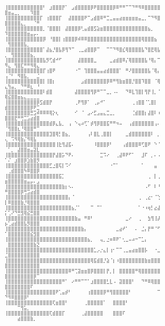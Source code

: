 ⢸⣿⣿⣿⣿⣿⣿⣿⣿⣿⣿⣿⠃⠀⣰⣿⣿⣿⡟⠁⠀⣠⣾⣿⣿⣿⣿⡿⠟⣿⣿⣿⣿⣿⡿⠿⠛⠛⠉⠉⠙⠛⠻⠿⣿⣿⣿⣿⣿⣿⣶⣤⣀⡀⠀⠀⠀⠹⣿⣿
⢸⣿⣿⣿⣿⣿⣿⣿⣿⣿⣿⡏⠀⢰⣿⣿⣿⡏⠀⠀⣼⣿⣿⣿⣿⠟⠉⣠⣾⣿⠿⠛⣉⣀⣤⣤⣴⣶⣶⣶⣶⣶⣤⣀⡀⠉⠙⠻⣿⣿⣿⣿⣿⣿⣄⡀⠀⠀⠈⠛
⢸⣿⣿⣿⣿⣿⣿⣿⣿⣿⣿⣿⡀⠈⣿⣿⣿⡇⠀⣼⣿⣿⣿⡿⢃⣤⣾⣿⣫⣵⣶⣿⣿⣿⣿⣿⣿⣿⣿⣿⣿⣿⣿⣿⣿⣦⡀⠀⠀⠹⣿⣿⣿⣿⣿⣿⣶⣤⡤⠄
⢸⣿⣿⣿⣿⣿⣿⣿⣿⣿⣿⣿⡿⠀⠘⣿⣿⡇⢰⣿⣿⣿⡿⠾⠿⠿⣿⣿⣿⣿⣿⣿⣿⣿⣿⣿⣿⣿⣿⣿⣿⣿⣿⢿⣿⣿⣿⣦⠀⠀⢻⣿⣿⣿⣿⣧⡀⠀⠀⠀
⢸⣿⣿⣿⣿⣿⣿⣿⣿⣿⣿⣿⠁⣼⣦⡘⣿⣧⡿⢻⠙⠉⠀⢀⣀⣴⣿⣿⡿⠉⠀⠀⠉⠉⠙⠻⣿⣎⢿⣿⣿⣿⣿⣧⠙⣿⣟⢿⣧⡀⠀⢻⣿⣿⣿⣿⣿⣦⡀⠀
⢸⣿⣿⣿⣿⣿⣿⣿⣿⣿⣿⣿⣧⡻⢋⣾⠚⠋⠀⠀⠀⠀⠀⣼⣿⣿⣿⣿⣀⠀⠀⠀⠀⣀⣴⣾⣿⠿⡌⢿⣿⣿⣿⣿⣧⠘⢿⡄⠉⠻⣄⠀⢻⣿⣏⠛⠛⠻⢿⣄
⢸⣿⣿⣿⣿⣿⣿⣿⣿⣿⣿⣿⡏⢰⣿⠟⠀⠀⠀⠀⠀⠀⠐⠉⠀⢹⣿⣿⣿⣤⣤⣴⣾⣿⣿⣿⠁⠀⠛⠜⣿⣿⣿⣿⣿⣧⠈⢿⡄⢠⠈⠃⠀⠻⣿⣧⡀⠀⠀⣈
⢸⣿⣿⣿⣿⣿⣿⣿⣿⣿⣿⣿⡇⢸⣿⡆⠀⠀⠀⠀⠀⠀⠀⠀⣠⣾⣿⣿⣿⣿⣿⣿⡿⠿⠛⢻⣷⣶⣿⣿⡘⣿⣿⠹⣿⣿⠀⠈⢿⣄⢳⣤⡀⠀⠙⠛⠿⣆⠀⠘
⢸⣿⣿⣿⣿⣿⣿⣿⣿⣿⣿⣿⠇⣾⣿⠀⠀⠀⠀⠀⠀⠀⣼⣿⣿⣿⣿⢻⡿⠛⠉⠉⣀⡀⠠⠄⠀⠀⠙⠿⣇⢹⣿⡇⢻⡟⢸⡀⠈⢿⣮⣿⣿⣶⣦⣄⣀⣀⣀⣀
⢸⣿⣿⣿⣿⣿⣿⣿⣿⣿⡿⣫⣾⣿⡟⠀⠀⠀⠀⠀⠀⠀⢀⠟⢻⡿⠁⠀⢀⡤⠚⠁⠀⠀⠀⠀⠀⠀⠀⠀⢀⢰⣿⣿⠈⢁⣿⡇⠀⣾⣿⣿⣿⣿⣿⣿⣿⡿⠟⣉
⢸⣿⣿⣿⣿⣿⣿⣿⣛⣩⠾⠿⠿⠿⢿⡕⢆⠀⠀⠀⠀⠀⠊⠀⠈⠀⣠⠔⣋⣠⣤⣄⣉⣀⡀⠀⠀⠀⠀⠀⢈⣾⣿⣿⡆⣼⣿⠇⠰⣿⣿⣿⣟⠛⢛⣉⣡⣴⣾⣿
⢸⣿⣿⣿⣿⣿⣿⣿⣿⣿⣿⣿⣿⣿⣾⡿⣄⣧⡀⠀⢠⠀⠑⢤⠴⢋⠁⡾⢻⡿⣿⣿⣯⠛⠛⠲⠤⠀⠀⢠⣾⣿⣿⣿⣿⣿⣿⢠⠄⠈⢻⣿⣿⣆⠘⢿⣿⣿⠛⠉
⢸⣿⣿⣿⣿⣿⣿⣿⣿⣿⣿⣿⣿⣿⣹⣿⢿⡃⣿⣦⡀⠀⠀⠀⠀⠀⢠⠇⣿⣇⢀⣿⣿⡇⠀⠀⠀⠀⣀⣾⣿⣿⣿⣿⣿⣿⠇⠀⡀⢄⠀⠩⠻⢿⣷⡌⠻⢿⣧⠀
⢸⣿⣿⣿⣿⣿⣿⣿⣿⣿⣿⣿⣿⣿⣿⣿⢸⣗⢻⣼⣯⠄⠀⠀⠀⠀⠀⠀⠸⣿⣿⣿⡿⠃⠀⠀⠀⢠⣾⣿⣿⣿⠿⢋⣿⠟⠀⠑⠈⠀⠁⡀⠀⣼⣿⣿⣶⣤⣽⣇
⢸⣿⣿⣿⣿⣿⣿⣿⣿⣿⣿⣿⣿⣿⣿⡟⣼⣿⡥⠙⠟⠄⠀⠀⠀⠀⠀⠀⠀⠀⣉⠩⠔⠀⠀⢀⣼⠿⠟⠋⠁⠀⠀⣸⠏⠀⡀⠄⠠⠁⠌⠀⣰⣿⣿⡿⣱⣷⣿⡻
⢸⣿⣿⣿⣿⣿⣿⣿⣿⣿⣿⣿⣿⣿⣋⣐⣿⢯⡇⠩⠊⠀⠀⠀⠀⠀⠀⠀⠀⠀⠀⠀⠀⠐⠉⠁⠀⠀⠀⠀⠀⠀⠀⠁⠀⠀⠀⣤⠀⠀⢀⣾⣿⣿⣿⠳⠿⣿⣿⡿
⢸⣿⣿⣿⣿⣿⣿⣿⣿⣿⣿⣿⣿⣿⣿⣿⣿⣯⡁⠀⠀⠀⠀⠀⠀⠀⠀⠀⠀⠀⠀⠀⠀⠀⠀⠀⠀⠀⠀⠀⠀⠀⠀⠀⠀⢀⠀⡇⢀⣶⣿⣿⣿⣿⣿⣶⣤⡤⠄⣠
⢸⣿⣿⣿⣿⣿⣿⣿⣿⣿⣿⣿⣿⣿⣿⣿⣿⣿⣷⡆⠢⠄⠀⠀⠀⠀⠀⠀⠀⠀⠀⠀⠀⠀⠀⠀⠀⠀⠀⠀⠀⠀⠀⠀⠠⠋⠀⠇⠘⠛⣿⣿⣿⣿⡿⢛⣩⣴⣾⣿
⢸⣿⣿⣿⣿⣿⣿⣿⣿⣿⣿⣿⣿⣿⣿⣿⣿⣿⣿⣿⡄⠈⠀⠀⠀⠀⠀⠀⠀⠀⠀⠀⠀⠀⠀⠀⠀⠀⠀⠀⠀⠀⢀⠀⢀⣔⠂⠈⢑⡇⠿⣿⣿⣿⣷⡘⢿⣿⣿⣿
⢸⣿⣿⣿⣿⣿⣿⣿⣿⣿⣿⣿⣿⣿⣿⣿⣿⣿⣿⣿⣿⣦⡈⠁⠀⠀⠀⠉⠀⠉⠁⠀⠀⠀⠀⠀⠀⠀⠀⠀⠀⠀⠁⠐⠰⢶⡃⣔⣼⡅⢁⠜⠙⣛⣻⢿⣮⣛⣿⣿
⢸⣿⣿⣿⣿⣿⣿⣿⣿⣿⣿⣿⣿⣿⣿⣿⣿⣿⣿⣿⣿⣿⣷⣤⠀⠛⠿⠃⠀⠀⠀⠀⠀⠀⠀⠀⠀⠀⣀⠔⠀⠀⢀⠀⠀⣳⢻⢸⡼⡦⢁⣴⣾⣿⣿⣧⡻⣿⣿⣿
⢸⣿⣿⣿⣿⣿⣿⣿⣿⣿⣿⣿⣿⣿⣿⣿⣿⣿⣿⣿⣿⣿⣿⣿⣷⡄⠀⠀⠀⠀⠀⠀⠀⠀⠀⣀⣴⠞⠁⠀⠀⠄⠀⣈⡄⡟⠛⠈⠋⠁⣿⣿⣿⣿⣿⣿⣿⣮⣻⣿
⢸⣿⣿⣿⣿⣿⣿⣿⣿⣿⣿⣿⣿⣿⣿⣿⣿⣿⣿⣿⣿⣿⣿⣿⣿⣿⣦⡀⠀⠀⢤⡀⣐⠶⠿⠟⠁⢂⣀⠤⠴⠒⠉⣁⡄⠀⠀⠀⠀⠀⣿⣿⣿⣿⣿⣿⣿⣿⣷⣝
⢸⣿⣿⣿⣿⣿⣿⣿⣿⣿⣿⣿⣿⣿⣿⣿⣿⣿⣿⣿⣿⣿⣿⣿⣿⣿⣿⣿⣁⡠⡐⣄⡇⢰⠂⠉⠉⢀⣀⣤⣴⣶⣿⣿⡧⠀⠀⠐⣀⣈⣿⣿⣿⣿⣿⣿⣿⣿⣿⣿
⢸⣿⣿⣿⣿⣿⣿⣿⣿⣿⣿⣿⣿⣿⣿⣿⣿⣿⣿⣿⣿⣿⣿⣿⣿⣿⣿⢿⣯⣾⣿⡘⣵⠈⡆⠰⣿⣿⣿⣿⣿⣿⣿⣿⣷⣶⣿⣿⣿⣿⣿⣿⣿⣿⣿⣿⣿⣿⣿⣿
⢸⣿⣿⣿⣿⣿⣿⣿⣿⣿⣿⣿⣿⣿⣿⣿⣿⣿⣿⣿⠿⠛⢉⣽⣶⣶⣿⡿⣿⣿⣿⡇⡟⡀⡇⠀⣿⣿⣿⣿⣿⠛⢿⣿⣿⣿⣿⣿⣿⣿⣿⣿⣿⣿⣿⣿⣿⣿⡿⠉
⢸⣿⣿⣿⣿⣿⣿⣿⣿⣿⣿⣿⣿⣿⣿⣿⣿⣿⠛⠁⠀⠔⠛⠛⠉⠉⠁⣰⣿⣿⣿⣿⣃⣇⠠⠀⣽⣿⣿⣿⠃⠀⠀⠙⠛⠿⢿⣿⣿⣿⣿⣿⣿⣿⣿⣿⣿⠏⠀⠀
⢸⣿⣿⣿⣿⣿⣿⣿⣿⣿⣿⣿⣿⣿⣿⣿⠟⢁⣤⡾⠃⠀⠀⠀⠀⠀⢰⣿⣿⣿⣿⡿⠛⢻⣿⣿⣿⣿⣿⠃⠀⠀⠀⠀⠀⠀⠀⠀⠉⠙⠻⠿⣿⣿⣿⡿⠃⠀⠀⠀
⢸⣿⣿⣿⣿⣿⣿⣿⣿⣿⣿⣿⣿⣿⣿⢏⣶⣿⣿⠃⠀⠀⠀⠀⠀⢀⣿⣿⣿⣿⣿⠁⠀⠀⣿⣿⣿⣿⠃⠀⠀⠀⠀⠀⠀⠀⠀⠀⠀⠀⠀⠀⠀⠉⢻⣥⡀⠀⠀⠀
⢸⣿⣿⣿⣿⣿⣿⣿⣿⣿⣿⣿⣿⣿⢏⣾⣿⣿⡏⠀⠀⠀⠀⠀⢀⣼⣿⣿⣿⣿⣿⠀⠀⠀⣿⣿⣿⠏⠀⠀⠀⠀⠀⠀⠀⠀⠀⠀⠀⠀⠀⠀⠀⣴⣿⣿⣿⣷⡀⠀